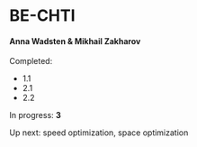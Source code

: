 # BE-CHTI

#### Anna Wadsten & Mikhail Zakharov

Completed:

- 1.1
- 2.1
- 2.2

In progress: **3**

Up next: speed optimization, space optimization
